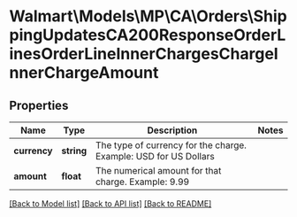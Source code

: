 # Walmart\Models\MP\CA\Orders\ShippingUpdatesCA200ResponseOrderLinesOrderLineInnerChargesChargeInnerChargeAmount

## Properties

Name | Type | Description | Notes
------------ | ------------- | ------------- | -------------
**currency** | **string** | The type of currency for the charge. Example: USD for US Dollars |
**amount** | **float** | The numerical amount for that charge. Example: 9.99 |


[[Back to Model list]](./) [[Back to API list]](../../../../../README.md#supported-apis) [[Back to README]](../../../../../README.md)
